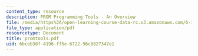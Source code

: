 ```yaml
---
content_type: resource
description: PROM Programming Tools - An Overview
file: /media/https%3A/open-learning-course-data-rc.s3.amazonaws.com/6-111-introductory-digital-systems-laboratory-fall-2002/6bceb38f4196ff5e672296c8827347e1_promtools.pdf
file_type: application/pdf
resourcetype: Document
title: promtools.pdf
uid: 6bceb38f-4196-ff5e-6722-96c8827347e1
---
```

